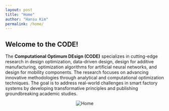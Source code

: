 ```yaml
---
layout: post
title: "Home"
author: "Hansu Kim"
permalink: /home/
---
```

   
## Welcome to the CODE!   
The **Computational Optimum DEsign (CODE)** specializes in cutting-edge research in design optimization, data-driven design, design for additive manufacturing, optimization algorithms for artificial neural networks, and design for mobility components. The research focuses on advancing innovative methodologies through analytical and computational optimization techniques. The goal is to address real-world challenges in smart factory systems by developing transformative principles and publishing groundbreaking academic studies.   
   
<div style="display: flex; justify-content: center;">
  <img src="https://github.com/user-attachments/assets/82381ce1-c269-4668-9635-8874e6a59130" 
       alt="Home" 
       style="max-width: 100%; height: auto; width: auto; max-height: 75vh; object-fit: contain;">
</div>   
